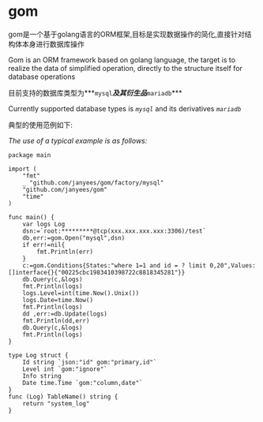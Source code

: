 # gom

gom是一个基于golang语言的ORM框架,目标是实现数据操作的简化,直接针对结构体本身进行数据库操作

Gom is an ORM framework based on golang language, the target is to realize the data of simplified operation, directly to the structure itself for database operations

目前支持的数据库类型为***`mysql`***及其衍生品***`mariadb`***

Currently supported database types is _`mysql`_ and its derivatives _`mariadb`_

典型的使用范例如下:

_The use of a typical example is as follows:_

```golang
package main

import (
	"fmt"
	_ "github.com/janyees/gom/factory/mysql"
	"github.com/janyees/gom"
	"time"
)

func main() {
	var logs Log
	dsn:=`root:*********@tcp(xxx.xxx.xxx.xxx:3306)/test`
	db,err:=gom.Open("mysql",dsn)
	if err!=nil{
		fmt.Println(err)
	}
	c:=gom.Conditions{States:"where 1=1 and id = ? limit 0,20",Values:[]interface{}{"00225cbc1983410398722c8818345281"}}
	db.Query(c,&logs)
	fmt.Println(logs)
	logs.Level=int(time.Now().Unix())
	logs.Date=time.Now()
	fmt.Println(logs)
	dd ,err:=db.Update(logs)
	fmt.Println(dd,err)
	db.Query(c,&logs)
	fmt.Println(logs)
}

type Log struct {
	Id string `json:"id" gom:"primary,id"`
	Level int `gom:"ignore"`
	Info string
	Date time.Time `gom:"column,date"`
}
func (Log) TableName() string {
	return "system_log"
}
```
